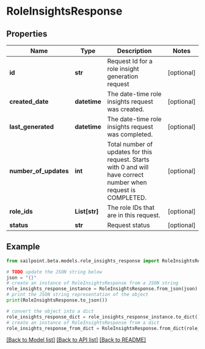 # RoleInsightsResponse


## Properties

Name | Type | Description | Notes
------------ | ------------- | ------------- | -------------
**id** | **str** | Request Id for a role insight generation request | [optional] 
**created_date** | **datetime** | The date-time role insights request was created. | [optional] 
**last_generated** | **datetime** | The date-time role insights request was completed. | [optional] 
**number_of_updates** | **int** | Total number of updates for this request. Starts with 0 and will have correct number when request is COMPLETED. | [optional] 
**role_ids** | **List[str]** | The role IDs that are in this request. | [optional] 
**status** | **str** | Request status | [optional] 

## Example

```python
from sailpoint.beta.models.role_insights_response import RoleInsightsResponse

# TODO update the JSON string below
json = "{}"
# create an instance of RoleInsightsResponse from a JSON string
role_insights_response_instance = RoleInsightsResponse.from_json(json)
# print the JSON string representation of the object
print(RoleInsightsResponse.to_json())

# convert the object into a dict
role_insights_response_dict = role_insights_response_instance.to_dict()
# create an instance of RoleInsightsResponse from a dict
role_insights_response_from_dict = RoleInsightsResponse.from_dict(role_insights_response_dict)
```
[[Back to Model list]](../README.md#documentation-for-models) [[Back to API list]](../README.md#documentation-for-api-endpoints) [[Back to README]](../README.md)


